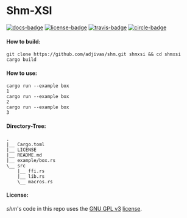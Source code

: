 # Shm-XSI

[![docs-badge][]][docs] [![license-badge][]][license] [![travis-badge][]][travis] [![circle-badge][]][circle]

#### How to build:
```shell
git clone https://github.com/adjivas/shm.git shmxsi && cd shmxsi
cargo build
```

#### How to use:
```shell
cargo run --example box
1
cargo run --example box
2
cargo run --example box
3
```

#### Directory-Tree:
```shell
.
|__ Cargo.toml
|__ LICENSE
|__ README.md
|__ example/box.rs
\__ src
    |__ ffi.rs
    |__ lib.rs
    \__ macros.rs
```

#### License:
*shm*'s code in this repo uses the [GNU GPL v3](http://www.gnu.org/licenses/gpl-3.0.html) [license][license].

[docs-badge]: https://img.shields.io/badge/API-docs-blue.svg?style=flat-square
[docs]: http://adjivas.github.io/shm/shm
[license-badge]: http://img.shields.io/badge/license-GPLv3-blue.svg?style=flat-square
[license]: https://github.com/adjivas/shm/blob/master/LICENSE
[travis-badge]: https://travis-ci.org/adjivas/shm.svg?style=flat-square
[travis]: https://travis-ci.org/adjivas/shm
[circle-badge]: https://circleci.com/gh/adjivas/shm/tree/master.svg?style=svg
[circle]: https://circleci.com/gh/adjivas/shm/tree/master
